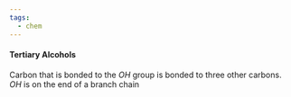 ```yaml
---
tags:
  - chem
---
```

#### Tertiary Alcohols
Carbon that is bonded to the $OH$ group is bonded to three other carbons.
	$OH$ is on the end of a branch chain